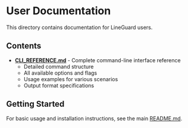 # User Documentation

This directory contains documentation for LineGuard users.

## Contents

- **[CLI_REFERENCE.md](CLI_REFERENCE.md)** - Complete command-line interface reference
  - Detailed command structure
  - All available options and flags
  - Usage examples for various scenarios
  - Output format specifications

## Getting Started

For basic usage and installation instructions, see the main [README.md](../../README.md).